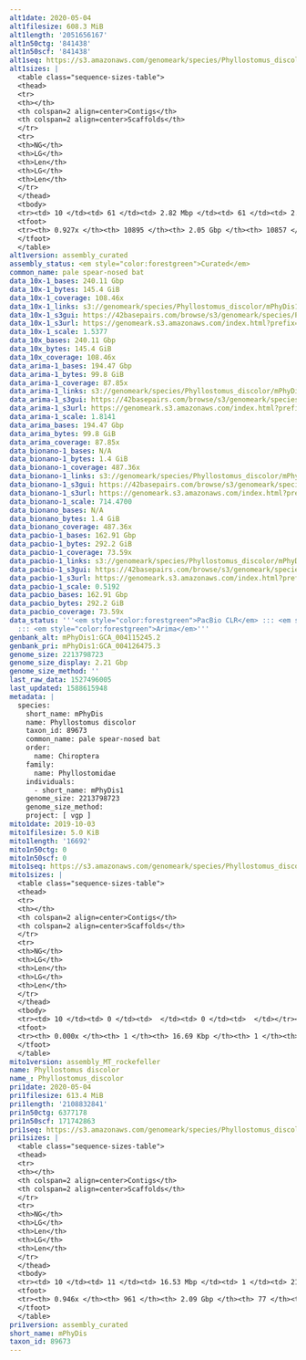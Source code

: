 ```yaml
---
alt1date: 2020-05-04
alt1filesize: 608.3 MiB
alt1length: '2051656167'
alt1n50ctg: '841438'
alt1n50scf: '841438'
alt1seq: https://s3.amazonaws.com/genomeark/species/Phyllostomus_discolor/mPhyDis1/assembly_curated/mPhyDis1.alt.cur.20200504.fasta.gz
alt1sizes: |
  <table class="sequence-sizes-table">
  <thead>
  <tr>
  <th></th>
  <th colspan=2 align=center>Contigs</th>
  <th colspan=2 align=center>Scaffolds</th>
  </tr>
  <tr>
  <th>NG</th>
  <th>LG</th>
  <th>Len</th>
  <th>LG</th>
  <th>Len</th>
  </tr>
  </thead>
  <tbody>
  <tr><td> 10 </td><td> 61 </td><td> 2.82 Mbp </td><td> 61 </td><td> 2.82 Mbp </td></tr><tr><td> 20 </td><td> 157 </td><td> 1.94 Mbp </td><td> 157 </td><td> 1.94 Mbp </td></tr><tr><td> 30 </td><td> 289 </td><td> 1.46 Mbp </td><td> 289 </td><td> 1.46 Mbp </td></tr><tr><td> 40 </td><td> 464 </td><td> 1.11 Mbp </td><td> 464 </td><td> 1.11 Mbp </td></tr><tr style="background-color:#cccccc;"><td> 50 </td><td> 693 </td><td> 0.84 Mbp </td><td> 693 </td><td> 0.84 Mbp </td></tr><tr><td> 60 </td><td> 1005 </td><td> 0.61 Mbp </td><td> 1005 </td><td> 0.61 Mbp </td></tr><tr><td> 70 </td><td> 1459 </td><td> 389.41 Kbp </td><td> 1459 </td><td> 389.41 Kbp </td></tr><tr><td> 80 </td><td> 2302 </td><td> 164.72 Kbp </td><td> 2300 </td><td> 166.07 Kbp </td></tr><tr><td> 90 </td><td> 6922 </td><td> 23.22 Kbp </td><td> 6884 </td><td> 23.27 Kbp </td></tr><tr><td> 100 </td><td> 0 </td><td>  </td><td> 0 </td><td>  </td></tr></tbody>
  <tfoot>
  <tr><th> 0.927x </th><th> 10895 </th><th> 2.05 Gbp </th><th> 10857 </th><th> 2.05 Gbp </th></tr>
  </tfoot>
  </table>
alt1version: assembly_curated
assembly_status: <em style="color:forestgreen">Curated</em>
common_name: pale spear-nosed bat
data_10x-1_bases: 240.11 Gbp
data_10x-1_bytes: 145.4 GiB
data_10x-1_coverage: 108.46x
data_10x-1_links: s3://genomeark/species/Phyllostomus_discolor/mPhyDis1/genomic_data/10x/<br>
data_10x-1_s3gui: https://42basepairs.com/browse/s3/genomeark/species/Phyllostomus_discolor/mPhyDis1/genomic_data/10x/
data_10x-1_s3url: https://genomeark.s3.amazonaws.com/index.html?prefix=species/Phyllostomus_discolor/mPhyDis1/genomic_data/10x/
data_10x-1_scale: 1.5377
data_10x_bases: 240.11 Gbp
data_10x_bytes: 145.4 GiB
data_10x_coverage: 108.46x
data_arima-1_bases: 194.47 Gbp
data_arima-1_bytes: 99.8 GiB
data_arima-1_coverage: 87.85x
data_arima-1_links: s3://genomeark/species/Phyllostomus_discolor/mPhyDis1/genomic_data/arima/<br>
data_arima-1_s3gui: https://42basepairs.com/browse/s3/genomeark/species/Phyllostomus_discolor/mPhyDis1/genomic_data/arima/
data_arima-1_s3url: https://genomeark.s3.amazonaws.com/index.html?prefix=species/Phyllostomus_discolor/mPhyDis1/genomic_data/arima/
data_arima-1_scale: 1.8141
data_arima_bases: 194.47 Gbp
data_arima_bytes: 99.8 GiB
data_arima_coverage: 87.85x
data_bionano-1_bases: N/A
data_bionano-1_bytes: 1.4 GiB
data_bionano-1_coverage: 487.36x
data_bionano-1_links: s3://genomeark/species/Phyllostomus_discolor/mPhyDis1/genomic_data/bionano/<br>
data_bionano-1_s3gui: https://42basepairs.com/browse/s3/genomeark/species/Phyllostomus_discolor/mPhyDis1/genomic_data/bionano/
data_bionano-1_s3url: https://genomeark.s3.amazonaws.com/index.html?prefix=species/Phyllostomus_discolor/mPhyDis1/genomic_data/bionano/
data_bionano-1_scale: 714.4700
data_bionano_bases: N/A
data_bionano_bytes: 1.4 GiB
data_bionano_coverage: 487.36x
data_pacbio-1_bases: 162.91 Gbp
data_pacbio-1_bytes: 292.2 GiB
data_pacbio-1_coverage: 73.59x
data_pacbio-1_links: s3://genomeark/species/Phyllostomus_discolor/mPhyDis1/genomic_data/pacbio/<br>
data_pacbio-1_s3gui: https://42basepairs.com/browse/s3/genomeark/species/Phyllostomus_discolor/mPhyDis1/genomic_data/pacbio/
data_pacbio-1_s3url: https://genomeark.s3.amazonaws.com/index.html?prefix=species/Phyllostomus_discolor/mPhyDis1/genomic_data/pacbio/
data_pacbio-1_scale: 0.5192
data_pacbio_bases: 162.91 Gbp
data_pacbio_bytes: 292.2 GiB
data_pacbio_coverage: 73.59x
data_status: '''<em style="color:forestgreen">PacBio CLR</em> ::: <em style="color:forestgreen">10x</em>
  ::: <em style="color:forestgreen">Arima</em>'''
genbank_alt: mPhyDis1:GCA_004115245.2
genbank_pri: mPhyDis1:GCA_004126475.3
genome_size: 2213798723
genome_size_display: 2.21 Gbp
genome_size_method: ''
last_raw_data: 1527496005
last_updated: 1588615948
metadata: |
  species:
    short_name: mPhyDis
    name: Phyllostomus discolor
    taxon_id: 89673
    common_name: pale spear-nosed bat
    order:
      name: Chiroptera
    family:
      name: Phyllostomidae
    individuals:
      - short_name: mPhyDis1
    genome_size: 2213798723
    genome_size_method:
    project: [ vgp ]
mito1date: 2019-10-03
mito1filesize: 5.0 KiB
mito1length: '16692'
mito1n50ctg: 0
mito1n50scf: 0
mito1seq: https://s3.amazonaws.com/genomeark/species/Phyllostomus_discolor/mPhyDis1/assembly_MT_rockefeller/mPhyDis1.MT.20191003.fasta.gz
mito1sizes: |
  <table class="sequence-sizes-table">
  <thead>
  <tr>
  <th></th>
  <th colspan=2 align=center>Contigs</th>
  <th colspan=2 align=center>Scaffolds</th>
  </tr>
  <tr>
  <th>NG</th>
  <th>LG</th>
  <th>Len</th>
  <th>LG</th>
  <th>Len</th>
  </tr>
  </thead>
  <tbody>
  <tr><td> 10 </td><td> 0 </td><td>  </td><td> 0 </td><td>  </td></tr><tr><td> 20 </td><td> 0 </td><td>  </td><td> 0 </td><td>  </td></tr><tr><td> 30 </td><td> 0 </td><td>  </td><td> 0 </td><td>  </td></tr><tr><td> 40 </td><td> 0 </td><td>  </td><td> 0 </td><td>  </td></tr><tr style="background-color:#cccccc;"><td> 50 </td><td> 0 </td><td style="background-color:#ff8888;">  </td><td> 0 </td><td style="background-color:#ff8888;">  </td></tr><tr><td> 60 </td><td> 0 </td><td>  </td><td> 0 </td><td>  </td></tr><tr><td> 70 </td><td> 0 </td><td>  </td><td> 0 </td><td>  </td></tr><tr><td> 80 </td><td> 0 </td><td>  </td><td> 0 </td><td>  </td></tr><tr><td> 90 </td><td> 0 </td><td>  </td><td> 0 </td><td>  </td></tr><tr><td> 100 </td><td> 0 </td><td>  </td><td> 0 </td><td>  </td></tr></tbody>
  <tfoot>
  <tr><th> 0.000x </th><th> 1 </th><th> 16.69 Kbp </th><th> 1 </th><th> 16.69 Kbp </th></tr>
  </tfoot>
  </table>
mito1version: assembly_MT_rockefeller
name: Phyllostomus discolor
name_: Phyllostomus_discolor
pri1date: 2020-05-04
pri1filesize: 613.4 MiB
pri1length: '2108832841'
pri1n50ctg: 6377178
pri1n50scf: 171742863
pri1seq: https://s3.amazonaws.com/genomeark/species/Phyllostomus_discolor/mPhyDis1/assembly_curated/mPhyDis1.pri.cur.20200504.fasta.gz
pri1sizes: |
  <table class="sequence-sizes-table">
  <thead>
  <tr>
  <th></th>
  <th colspan=2 align=center>Contigs</th>
  <th colspan=2 align=center>Scaffolds</th>
  </tr>
  <tr>
  <th>NG</th>
  <th>LG</th>
  <th>Len</th>
  <th>LG</th>
  <th>Len</th>
  </tr>
  </thead>
  <tbody>
  <tr><td> 10 </td><td> 11 </td><td> 16.53 Mbp </td><td> 1 </td><td> 217.37 Mbp </td></tr><tr><td> 20 </td><td> 26 </td><td> 12.27 Mbp </td><td> 2 </td><td> 214.90 Mbp </td></tr><tr><td> 30 </td><td> 46 </td><td> 9.82 Mbp </td><td> 3 </td><td> 209.86 Mbp </td></tr><tr><td> 40 </td><td> 71 </td><td> 8.12 Mbp </td><td> 4 </td><td> 175.15 Mbp </td></tr><tr style="background-color:#cccccc;"><td> 50 </td><td> 102 </td><td style="background-color:#88ff88;"> 6.38 Mbp </td><td> 5 </td><td style="background-color:#88ff88;"> 171.74 Mbp </td></tr><tr><td> 60 </td><td> 141 </td><td> 4.64 Mbp </td><td> 6 </td><td> 139.25 Mbp </td></tr><tr><td> 70 </td><td> 198 </td><td> 3.31 Mbp </td><td> 8 </td><td> 107.34 Mbp </td></tr><tr><td> 80 </td><td> 281 </td><td> 2.04 Mbp </td><td> 11 </td><td> 95.22 Mbp </td></tr><tr><td> 90 </td><td> 460 </td><td> 0.71 Mbp </td><td> 13 </td><td> 77.04 Mbp </td></tr><tr><td> 100 </td><td> 0 </td><td>  </td><td> 0 </td><td>  </td></tr></tbody>
  <tfoot>
  <tr><th> 0.946x </th><th> 961 </th><th> 2.09 Gbp </th><th> 77 </th><th> 2.11 Gbp </th></tr>
  </tfoot>
  </table>
pri1version: assembly_curated
short_name: mPhyDis
taxon_id: 89673
---
```


